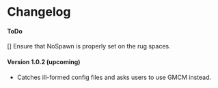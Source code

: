 ﻿Changelog
==============

#### ToDo
[] Ensure that NoSpawn is properly set on the rug spaces.

#### Version 1.0.2 (upcoming)

* Catches ill-formed config files and asks users to use GMCM instead.